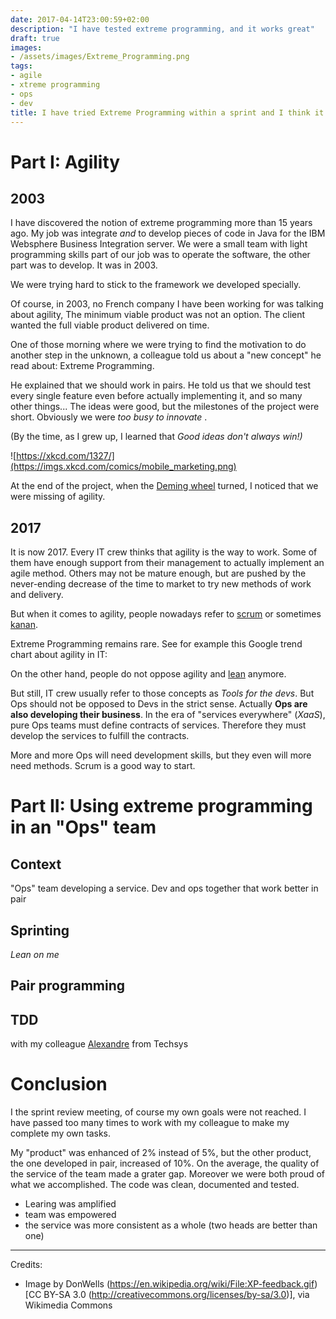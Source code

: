 ```yaml
---
date: 2017-04-14T23:00:59+02:00
description: "I have tested extreme programming, and it works great"
draft: true
images:
- /assets/images/Extreme_Programming.png
tags:
- agile
- xtreme programming
- ops
- dev
title: I have tried Extreme Programming within a sprint and I think it is an excellent agile method for the Ops!
---
```


# Part I: Agility

## 2003

I have discovered the notion of extreme programming more than 15 years ago. My job was integrate *and* to develop pieces of code in Java for the IBM Websphere Business Integration server.
We were a small team with light programming skills part of our job was to operate the software, the other part was to develop. It was in 2003.

We were trying hard to stick to the framework we developed specially. 

Of course, in 2003, no French company I have been working for was talking about agility, The minimum viable product was not an option. The client wanted the full viable product delivered on time.

One of those morning where we were trying to find the motivation to do another step in the unknown, a colleague told us about a "new concept" he read about: Extreme Programming.

He explained that we should work in pairs. He told us that we should test every single feature even before actually implementing it, and so many other things... The ideas were good, but the milestones of the project were short. Obviously we were _too busy to innovate_ .

(By the time, as I grew up, I learned that _Good ideas don't always win!)_ 

![https://xkcd.com/1327/](https://imgs.xkcd.com/comics/mobile_marketing.png)

At the end of the project, when the [Deming wheel](https://en.wikipedia.org/wiki/PDCA) turned, I noticed that we were missing of agility.

## 2017

It is now 2017. Every IT crew thinks that agility is the way to work. 
Some of them have enough support from their management to actually implement an agile method.
Others may not be mature enough, but are pushed by the never-ending decrease of the time to market to try new methods of work and delivery.

But when it comes to agility, people nowadays refer to [scrum](https://en.wikipedia.org/wiki/Scrum_(software_development)) or sometimes [kanan](https://en.wikipedia.org/wiki/Kanban_(development)).

Extreme Programming remains rare. See for example this Google trend chart about agility in IT:

<script type="text/javascript" src="https://ssl.gstatic.com/trends_nrtr/981_RC01/embed_loader.js"></script> <script type="text/javascript"> trends.embed.renderExploreWidget("TIMESERIES", {"comparisonItem":[{"keyword":"/m/02t2n","geo":"","time":"2012-03-18 2017-03-18"},{"keyword":"/m/02zhbn","geo":"","time":"2012-03-18 2017-03-18"},{"keyword":"/m/0ck_p8","geo":"","time":"2012-03-18 2017-03-18"},{"keyword":"/m/01mwhw","geo":"","time":"2012-03-18 2017-03-18"}],"category":0,"property":""}, {"exploreQuery":"date=2012-03-18%202017-03-18&q=%2Fm%2F02t2n,%2Fm%2F02zhbn,%2Fm%2F0ck_p8,%2Fm%2F01mwhw","guestPath":"https://trends.google.com:443/trends/embed/"}); </script> 

On the other hand, people do not oppose agility and [lean](https://en.wikipedia.org/wiki/Lean_software_development) anymore.

But still, IT crew usually refer to those concepts as _Tools for the devs_. But Ops should not be opposed to Devs in the strict sense. Actually **Ops are also developing their business**.
In the era of "services everywhere" (_XaaS_), pure Ops teams must define contracts of services. Therefore they must develop the services to fulfill the contracts. 

More and more Ops will need development skills, but they even will more need methods. Scrum is a good way to start. 


# Part II: Using extreme programming in an "Ops" team

## Context

"Ops" team developing a service. Dev and ops together that work better in pair

## Sprinting
_Lean on me_


## Pair programming

## TDD



with my colleague [Alexandre](https://www.linkedin.com/in/alexandre-hisette-aa1076a/) from Techsys

# Conclusion

I the sprint review meeting, of course my own goals were not reached. I have passed too many times to work with my colleague to make my complete my own tasks.

My "product" was enhanced of 2% instead of 5%, but the other product, the one developed in pair, increased of 10%. On the average, the quality of the service of the team made a grater gap.
Moreover we were both proud of what we accomplished. The code was clean, documented and tested.

* Learing was amplified
* team was empowered
* the service was more consistent as a whole (two heads are better than one)

---
Credits:

* Image by DonWells (https://en.wikipedia.org/wiki/File:XP-feedback.gif) [CC BY-SA 3.0 (http://creativecommons.org/licenses/by-sa/3.0)], via Wikimedia Commons
